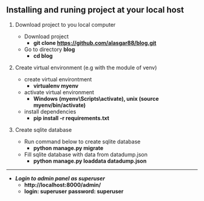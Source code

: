 ## Installing and runing project at your local host
1. Download project to you local computer 
   + Download project 
     + __git clone https://github.com/alasgar88/blog.git__
   + Go to directory __blog__
     + __cd blog__
      
2. Create virtual environment (e.g with the module of venv) 
   + create virtual environtment
     + __virtualenv myenv__
   + activate virtual environment
     + __Windows (myenv\Scripts\activate), unix (source myenv/bin/activate)__
   + install dependencies
     + __pip install -r requirements.txt__ 

3. Create sqlite database
   + Run command below to create sqlite database
     + __python manage.py migrate__
   + Fill sqlite database with data from datadump.json
     + __python manage.py loaddata datadump.json__

---
+ ___Login to admin panel as superuser___
  + __http://localhost:8000/admin/__
  + __login: superuser__
    __password: superuser__


